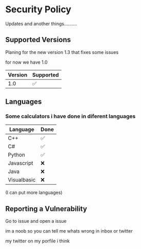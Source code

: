 # Security Policy

Updates and another things..........

## Supported Versions

Planing for the new version 1.3 that fixes some issues

for now we have 1.0


| Version | Supported          | 
| ------- | ------------------ | 
| 1.0     | :white_check_mark: | 


## Languages

### Some calculators i have done in diferent languages

|Language | Done |
|---------|---------------|
| C++         | :white_check_mark:|
| C#          | :white_check_mark: |
| Python      | :white_check_mark: |
| Javascript  | :x: |
| Java        | :x: |
| Visualbasic | :x: |

(I can put more languages)

## Reporting a Vulnerability
Go to issue and open a issue

im a noob so you can tell me whats wrong in inbox or twitter

my twitter on my porfile i think
